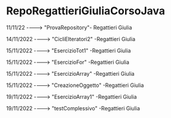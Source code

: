 # RepoRegattieriGiuliaCorsoJava

11/11/22 ----> "ProvaRepository"- Regattieri Giulia

14/11/2022  ----> "CicliEIteratori2" -Regattieri Giulia   

15/11/2022 ----> "EsercizioTot1" -Regattieri Giulia

15/11/2022 ----> "EsercizioFor" -Regattieri Giulia

15/11/2022 ----> "EsercizioArray" -Regattieri Giulia

15/11/2022 ----> "CreazioneOggetto" -Regattieri Giulia

19/11/2022 ----> "EsercizioArray1" -Regattieri Giulia

19/11/2022 ----> "testComplessivo" -Regattieri Giulia
